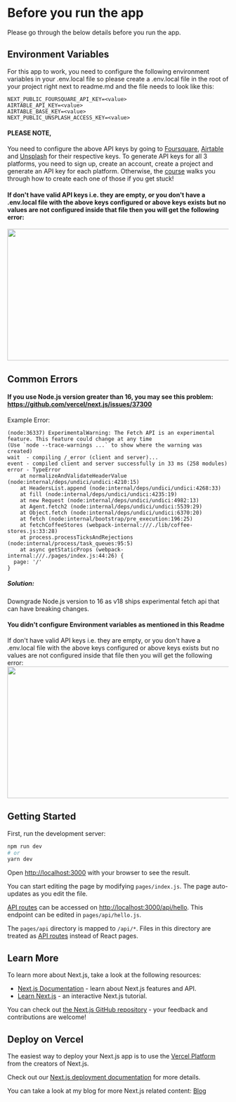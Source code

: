 # Before you run the app

Please go through the below details before you run the app.

## Environment Variables

For this app to work, you need to configure the following environment variables in your .env.local file so please create a .env.local file in the root of your project right next to readme.md and the file needs to look like this:

```
NEXT_PUBLIC_FOURSQUARE_API_KEY=<value>
AIRTABLE_API_KEY=<value>
AIRTABLE_BASE_KEY=<value>
NEXT_PUBLIC_UNSPLASH_ACCESS_KEY=<value>
```

#### PLEASE NOTE, 
You need to configure the above API keys by going to [Foursquare](https://foursquare.com/), [Airtable](https://www.airtable.com/) and [Unsplash](https://unsplash.com/) for their respective keys. To generate API keys for all 3 platforms, you need to sign up, create an account, create a project and generate an API key for each platform. Otherwise, the [course](https://bit.ly/3nRIsbi) walks you through how to create each one of those if you get stuck!

#### If don't have valid API keys i.e. they are empty, or you don't have a .env.local file with the above keys configured or above keys exists but no values are not configured inside that file then you will get the following error:
<img src="https://res.cloudinary.com/dkfnd7xy7/image/upload/v1659022098/Screen_Shot_2022-07-28_at_11.27.20_AM_l5apuq.png" width="600px" height="300px" />


## Common Errors

#### If you use Node.js version greater than 16, you may see this problem: https://github.com/vercel/next.js/issues/37300

Example Error:

```
(node:36337) ExperimentalWarning: The Fetch API is an experimental feature. This feature could change at any time
(Use `node --trace-warnings ...` to show where the warning was created)
wait  - compiling /_error (client and server)...
event - compiled client and server successfully in 33 ms (258 modules)
error - TypeError
    at normalizeAndValidateHeaderValue (node:internal/deps/undici/undici:4210:15)
    at HeadersList.append (node:internal/deps/undici/undici:4268:33)
    at fill (node:internal/deps/undici/undici:4235:19)
    at new Request (node:internal/deps/undici/undici:4982:13)
    at Agent.fetch2 (node:internal/deps/undici/undici:5539:29)
    at Object.fetch (node:internal/deps/undici/undici:6370:20)
    at fetch (node:internal/bootstrap/pre_execution:196:25)
    at fetchCoffeeStores (webpack-internal:///./lib/coffee-stores.js:33:28)
    at process.processTicksAndRejections (node:internal/process/task_queues:95:5)
    at async getStaticProps (webpack-internal:///./pages/index.js:44:26) {
  page: '/'
}
```

##### Solution:
Downgrade Node.js version to 16 as v18 ships experimental fetch api that can have breaking changes.

#### You didn't configure Environment variables as mentioned in this Readme

If don't have valid API keys i.e. they are empty, or you don't have a .env.local file with the above keys configured or above keys exists but no values are not configured inside that file then you will get the following error:
<img src="https://res.cloudinary.com/dkfnd7xy7/image/upload/v1659022098/Screen_Shot_2022-07-28_at_11.27.20_AM_l5apuq.png" width="600px" height="300px" />


## Getting Started

First, run the development server:

```bash
npm run dev
# or
yarn dev
```

Open [http://localhost:3000](http://localhost:3000) with your browser to see the result.

You can start editing the page by modifying `pages/index.js`. The page auto-updates as you edit the file.

[API routes](https://nextjs.org/docs/api-routes/introduction) can be accessed on [http://localhost:3000/api/hello](http://localhost:3000/api/hello). This endpoint can be edited in `pages/api/hello.js`.

The `pages/api` directory is mapped to `/api/*`. Files in this directory are treated as [API routes](https://nextjs.org/docs/api-routes/introduction) instead of React pages.

## Learn More

To learn more about Next.js, take a look at the following resources:

- [Next.js Documentation](https://nextjs.org/docs) - learn about Next.js features and API.
- [Learn Next.js](https://nextjs.org/learn) - an interactive Next.js tutorial.

You can check out [the Next.js GitHub repository](https://github.com/vercel/next.js/) - your feedback and contributions are welcome!

## Deploy on Vercel

The easiest way to deploy your Next.js app is to use the [Vercel Platform](https://vercel.com/new?utm_medium=default-template&filter=next.js&utm_source=create-next-app&utm_campaign=create-next-app-readme) from the creators of Next.js.

Check out our [Next.js deployment documentation](https://nextjs.org/docs/deployment) for more details.

You can take a look at my blog for more Next.js related content: [Blog](https://kulkarniankita.com/blog)
